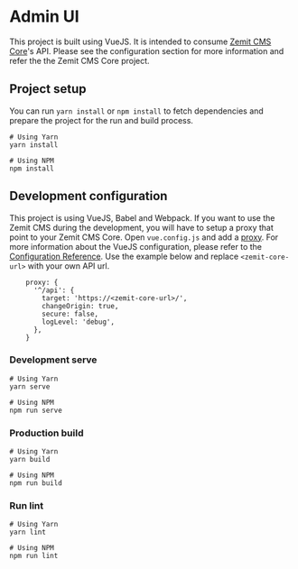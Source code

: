 # Admin UI
This project is built using VueJS. It is intended to consume [Zemit CMS Core](https://github.com/zemit-cms/core)'s API. Please see the configuration section for more information and refer the the Zemit CMS Core project.

## Project setup
You can run `yarn install` or `npm install` to fetch dependencies and prepare the project for the run and build process.

```
# Using Yarn
yarn install

# Using NPM
npm install
```

## Development configuration
This project is using VueJS, Babel and Webpack. If you want to use the Zemit CMS during the development, you will have to setup a proxy that point to your Zemit CMS Core.
Open `vue.config.js` and add a [proxy](https://cli.vuejs.org/config/#devserver). For more information about the VueJS configuration, please refer to the [Configuration Reference](https://cli.vuejs.org/config/#babel).
Use the example below and replace `<zemit-core-url>` with your own API url.
```
    proxy: {
      '^/api': {
        target: 'https://<zemit-core-url>/',
        changeOrigin: true,
        secure: false,
        logLevel: 'debug',
      },
    }
```

### Development serve
```
# Using Yarn
yarn serve

# Using NPM
npm run serve
```

### Production build
```
# Using Yarn
yarn build

# Using NPM
npm run build
```

### Run lint
```
# Using Yarn
yarn lint

# Using NPM
npm run lint
```
